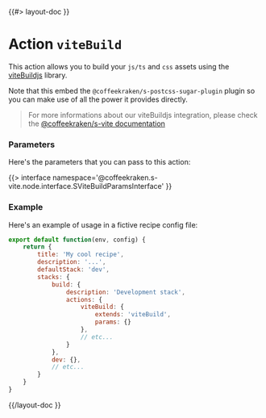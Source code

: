 <!--
/**
 * @name            viteBuild
 * @namespace       doc.recipes.actions
 * @type            Markdown
 * @platform        md
 * @status          stable
 * @menu            Documentation / Recipes / Actions          /doc/recipes/actions/viteBuild
 *
 * @since           2.0.0
 * @author    Olivier Bossel <olivier.bossel@gmail.com> (https://olivierbossel.com)
 */
-->

{{#> layout-doc }}

# Action `viteBuild`

This action allows you to build your `js/ts` and `css` assets using the [viteBuildjs](https://viteBuildjs.dev) library.

Note that this embed the `@coffeekraken/s-postcss-sugar-plugin` plugin so you can make use of all the power it provides directly.

> For more informations about our viteBuildjs integration, please check the [@coffeekraken/s-vite documentation](/@coffeekraken/s-vite/doc/readme)

### Parameters

Here's the parameters that you can pass to this action:

{{> interface namespace='@coffeekraken.s-vite.node.interface.SViteBuildParamsInterface' }}

### Example

Here's an example of usage in a fictive recipe config file:

```js
export default function(env, config) {
    return {
        title: 'My cool recipe',
        description: '...',
        defaultStack: 'dev',
        stacks: {
            build: {
                description: 'Development stack',
                actions: {
                    viteBuild: {
                        extends: 'viteBuild',
                        params: {}
                    },
                    // etc...
                }
            },
            dev: {},
            // etc...
        }
    }
}
```

{{/layout-doc }}
